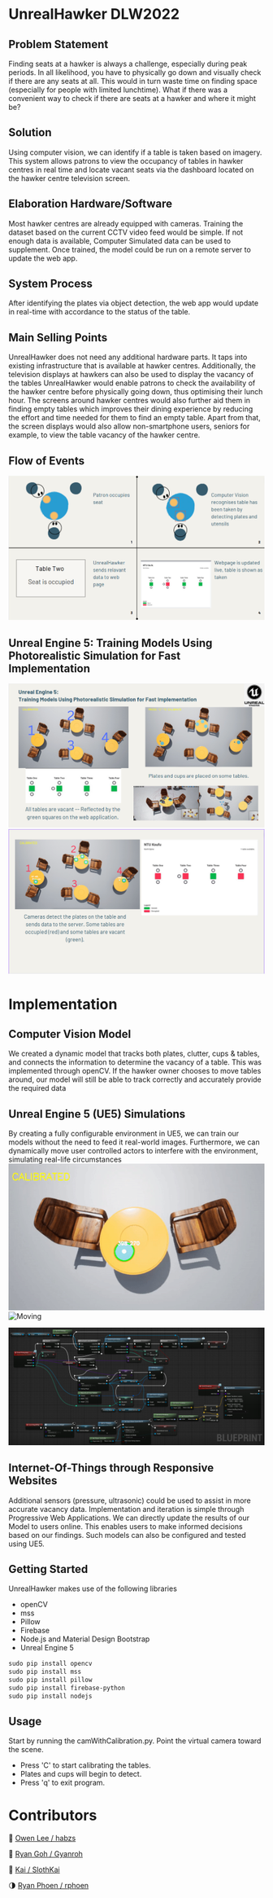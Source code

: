 # UnrealHawker DLW2022


## Problem Statement
Finding seats at a hawker is always a challenge, especially during peak periods. In all likelihood, you have to physically go down and visually check if there are any seats at all. This would in turn waste time on finding space (especially for people with limited lunchtime). What if there was a convenient way to check if there are seats at a hawker and where it might be?

## Solution
Using computer vision, we can identify if a table is taken based on imagery. This system allows patrons to view the occupancy of tables in hawker centres in real time and locate vacant seats via the dashboard located on the hawker centre television screen.

## Elaboration Hardware/Software 
Most hawker centres are already equipped with cameras. Training the dataset based on the current CCTV video feed would be simple. If not enough data is available, Computer Simulated data can be used to supplement. Once trained, the model could be run on a remote server to update the web app.

## System Process 
After identifying the plates via object detection, the web app would update in real-time with accordance to the status of the table.

## Main Selling Points
UnrealHawker does not need any additional hardware parts. It taps into existing infrastructure that is available at hawker centres. Additionally, the television displays at hawkers can also be used to display the vacancy of the tables UnrealHawker would enable patrons to check the availability of the hawker centre before physically going down, thus optimising their lunch hour. The screens around hawker centres would also further aid them in finding empty tables which improves their dining experience by reducing the effort and time needed for them to find an empty table.
Apart from that, the screen displays would also allow non-smartphone users, seniors for example, to view the table vacancy of the hawker centre.

## Flow of Events
![IMG](https://raw.githubusercontent.com/habzs/DLW22/main/images/flow.png)

## Unreal Engine 5: Training Models Using Photorealistic Simulation for Fast Implementation
![IMG_1](https://raw.githubusercontent.com/habzs/DLW22/main/images/unreal1.png)
![IMG_2](https://raw.githubusercontent.com/habzs/DLW22/main/images/unreal2.png)

# Implementation
## Computer Vision Model
We created a dynamic model that tracks both plates, clutter, cups & tables, and connects the information to determine the vacancy of a table. This was implemented through openCV. If the hawker owner chooses to move tables around, our model will still be able to track correctly and accurately provide the required data

## Unreal Engine 5 (UE5) Simulations
By creating a fully configurable environment in UE5, we can train our models without the need to feed it real-world images. Furthermore, we can dynamically move user controlled actors to interfere with the environment, simulating real-life circumstances </br>
![Position](https://raw.githubusercontent.com/habzs/DLW22/main/images/position.gif)
![Moving](https://github.com/habzs/DLW22/blob/main/images/moving.gif)

![IMG_3](https://github.com/habzs/DLW22/blob/main/images/image.png)



## Internet-Of-Things through Responsive Websites
Additional sensors (pressure, ultrasonic) could be used to assist in more accurate vacancy data. Implementation and iteration is simple through Progressive Web Applications. We can directly update the results of our Model to users online. This enables users to make informed decisions based on our findings. Such models can also be configured and tested using UE5.

## Getting Started 
UnrealHawker makes use of the following libraries 
- openCV
- mss
- Pillow
- Firebase
- Node.js and Material Design Bootstrap
- Unreal Engine 5

```
sudo pip install opencv
sudo pip install mss
sudo pip install pillow
sudo pip install firebase-python
sudo pip install nodejs
```

## Usage
Start by running the camWithCalibration.py. Point the virtual camera toward the scene.
- Press 'C' to start calibrating the tables.
- Plates and cups will begin to detect.
- Press 'q' to exit program.

# Contributors
🗿 [Owen Lee / habzs](https://github.com/habzs)

🐔 [Ryan Goh / Gyanroh](https://github.com/Gyanroh)

🐓 [Kai / SlothKai](https://github.com/SlothKai)

🌗 [Ryan Phoen / rphoen](https://github.com/rphoen)
